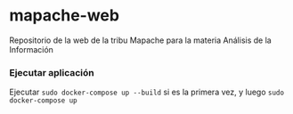 # mapache-web
Repositorio de la web de la tribu Mapache para la materia Análisis de la Información

### Ejecutar aplicación

Ejecutar `sudo docker-compose up --build` si es la primera vez, y luego `sudo docker-compose up`